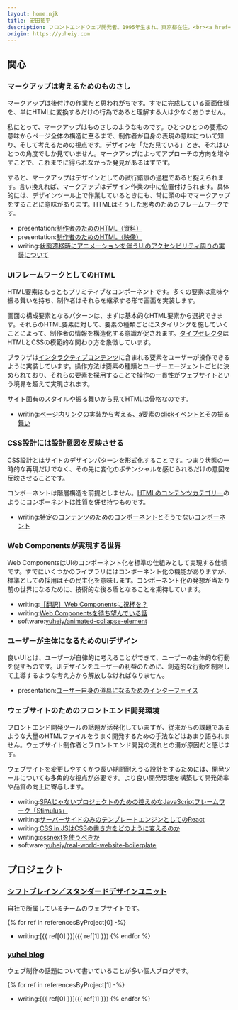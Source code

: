 ```yaml
---
layout: home.njk
title: 安田祐平
description: フロントエンドウェブ開発者。1995年生まれ。東京都在住。<br><a href="https://shiftbrain.com/">株式会社シフトブレイン</a>所属。業務では主に運用を見据えたウェブサイトの開発に携わる。
origin: https://yuheiy.com
---
```


<section id="interests">

## 関心

<article id="markup-is-ruler">

### マークアップは考えるためのものさし

マークアップは後付けの作業だと思われがちです。すでに完成している画面仕様を、単にHTMLに変換するだけの行為であると理解する人は少なくありません。

私にとって、マークアップはものさしのようなものです。ひとつひとつの要素の意味からページ全体の構造に至るまで、制作者が自身の表現の意味について知り、そして考えるための視点です。デザインを「ただ見ている」とき、それはひとつの角度でしか見ていません。マークアップによってアプローチの方向を増やすことで、これまでに得られなかった発見があるはずです。

すると、マークアップはデザインとしての試行錯誤の過程であると捉えられます。言い換えれば、マークアップはデザイン作業の中に位置付けられます。具体的には、デザインツール上で作業しているときにも、常に頭の中でマークアップをすることに意味があります。HTMLはそうした思考のためのフレームワークです。

- presentation:[制作者のためのHTML（資料）](https://yuheiy.github.io/html-for-creators/)
- presentation:[制作者のためのHTML（映像）](https://www.pscp.tv/CA11Y_/1rmxPQzWXwgKN?t=56m52s)
- writing:[状態遷移時にアニメーションを伴うUIのアクセシビリティ周りの実装について](https://yuheiy.hatenablog.com/entry/2018/02/18/113537)

</article>

<article id="html-as-ui-framework">

### UIフレームワークとしてのHTML

HTML要素はもっともプリミティブなコンポーネントです。多くの要素は意味や振る舞いを持ち、制作者はそれらを継承する形で画面を実装します。

画面の構成要素となるパターンは、まずは基本的なHTML要素から選択できます。それらのHTML要素に対して、要素の種類ごとにスタイリングを施していくことによって、制作者の情報を構造化する意識が促されます。[タイプセレクタ](https://developer.mozilla.org/ja/docs/Web/CSS/Type_selectors)はHTMLとCSSの模範的な関わり方を象徴しています。

ブラウザは[インタラクティブコンテンツ](https://developer.mozilla.org/ja/docs/Web/Guide/HTML/Content_categories#Interactive_content)に含まれる要素をユーザーが操作できるように実装しています。操作方法は要素の種類とユーザーエージェントごとに決められており、それらの要素を採用することで操作の一貫性がウェブサイトという境界を超えて実現されます。

サイト固有のスタイルや振る舞いから見てHTMLは骨格なのです。

- writing:[ページ内リンクの実装から考える、a要素のclickイベントとその振る舞い](https://standard.shiftbrain.com/blog/default-action-for-click-event-of-a-element)

</article>

<article id="reflect-design-intents-in-css-architecture">

### CSS設計には設計意図を反映させる

CSS設計とはサイトのデザインパターンを形式化することです。つまり状態の一時的な再現だけでなく、その先に変化のポテンシャルを感じられるだけの意図を反映させることです。

コンポーネントは階層構造を前提としません。[HTMLのコンテンツカテゴリー](https://developer.mozilla.org/ja/docs/Web/Guide/HTML/Content_categories)のようにコンポーネントは性質を併せ持つものです。

- writing:[特定のコンテンツのためのコンポーネントとそうでないコンポーネント](https://yuheiy.hatenablog.com/entry/2019/06/05/105642)

</article>

<article id="world-realized-by-web-components">

### Web Componentsが実現する世界

Web ComponentsはUIのコンポーネント化を標準の仕組みとして実現する仕様です。すでにいくつかのライブラリにはコンポーネント化の機能がありますが、標準としての採用はその民主化を意味します。コンポーネント化の発想が当たり前の世界になるために、技術的な後ろ盾となることを期待しています。

- writing:[［翻訳］Web Componentsに祝杯を？](https://yuheiy.hatenablog.com/entry/2019/06/08/204623)
- writing:[Web Componentsを待ち望んでいる話](https://yuheiy.hatenablog.com/entry/2018/03/26/091058)
- software:[yuheiy/animated-collapse-element](https://github.com/yuheiy/animated-collapse-element)

</article>

<article id="ui-design-for-user-to-be-subject">

### ユーザーが主体になるためのUIデザイン

良いUIとは、ユーザーが自律的に考えることができて、ユーザーの主体的な行動を促すものです。UIデザインをユーザーの利益のために、創造的な行動を制限して主導するような考え方から解放しなければなりません。

- presentation:[ユーザー自身の道具になるためのインターフェイス](https://yuheiy.github.io/interface-to-become-your-own-tool/)

</article>

<article id="front-end-development-environment-for-websites">

### ウェブサイトのためのフロントエンド開発環境

フロントエンド開発ツールの話題が活発化していますが、従来からの課題であるような大量のHTMLファイルをうまく開発するための手法などはあまり語られません。ウェブサイト制作者とフロントエンド開発の流れとの溝が原因だと感じます。

ウェブサイトを変更しやすくかつ長い期間耐えうる設計をするためには、開発ツールについても多角的な視点が必要です。より良い開発環境を構築して開発効率や品質の向上に寄与します。

- writing:[SPAじゃないプロジェクトのための控えめなJavaScriptフレームワーク「Stimulus」](https://yuheiy.hatenablog.com/entry/2019/05/02/204549)
- writing:[サーバーサイドのみのテンプレートエンジンとしてのReact](https://yuheiy.hatenablog.com/entry/2019/01/15/031235)
- writing:[CSS in JSはCSSの書き方をどのように変えるのか](https://yuheiy.hatenablog.com/entry/2018/11/22/020322)
- writing:[cssnextを使うべきか](https://yuheiy.hatenablog.com/entry/2017/09/21/190150)
- software:[yuheiy/real-world-website-boilerplate](https://github.com/yuheiy/real-world-website-boilerplate)

</article>

</section>

<section id="projects">

## プロジェクト

<article id="standard-design-unit">

### [シフトブレイン／スタンダードデザインユニット](https://standard.shiftbrain.com/)

自社で所属しているチームのウェブサイトです。

{% for ref in referencesByProject[0] -%}
- writing:[{{ ref[0] }}]({{ ref[1] }})
{% endfor %}

</article>

<article id="yuhei-blog">

### [yuhei blog](https://yuheiy.hatenablog.com/)

ウェブ制作の話題について書いていることが多い個人ブログです。

{% for ref in referencesByProject[1] -%}
- writing:[{{ ref[0] }}]({{ ref[1] }})
{% endfor %}

</article>

</section>
